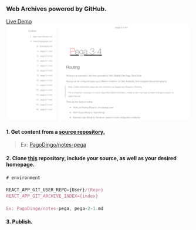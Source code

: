 ### Web Archives powered by GitHub.
<a href="https://master--sparkly-mandazi-9d0d40.netlify.app/">Live Demo</a>
<a href="https://master--sparkly-mandazi-9d0d40.netlify.app/"><img src="./dochub-demo.png"/></a>

#### 1. Get content from a <u>source repository.</u>

> Ex: [PagoDingo/notes-pega](https://github.com/pagodingo/notes-pega)

#### 2. Clone <u>this</u> repository, include your source, as well as your desired homepage.

```js
# environment

REACT_APP_GIT_USER_REPO={User}/{Repo}
REACT_APP_GIT_ARCHIVE_INDEX={index}

Ex: PagoDingo/notes-pega, pega-2-1.md
```

#### 3. Publish.